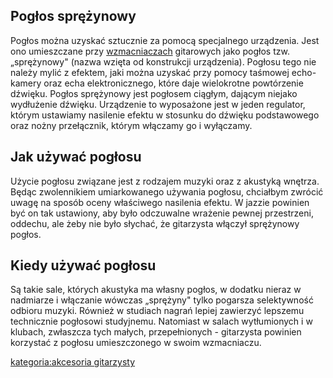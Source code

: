 ## Pogłos sprężynowy

Pogłos można uzyskać sztucznie za pomocą specjalnego urządzenia. Jest
ono umieszczane przy [wzmacniaczach](wzmacniacz "wikilink") gitarowych
jako pogłos tzw. „sprężynowy" (nazwa wzięta od konstrukcji urządzenia).
Pogłosu tego nie należy mylić z efektem, jaki można uzyskać przy pomocy
taśmowej echo-kamery oraz echa elektronicznego, które daje wielokrotne
powtórzenie dźwięku. Pogłos sprężynowy jest pogłosem ciągłym, dającym
niejako wydłużenie dźwięku. Urządzenie to wyposażone jest w jeden
regulator, którym ustawiamy nasilenie efektu w stosunku do dźwięku
podstawowego oraz nożny przełącznik, którym włączamy go i wyłączamy.

## Jak używać pogłosu

Użycie pogłosu związane jest z rodzajem muzyki oraz z akustyką wnętrza.
Będąc zwolennikiem umiarkowanego używania pogłosu, chciałbym zwrócić
uwagę na sposób oceny właściwego nasilenia efektu. W jazzie powinien być
on tak ustawiony, aby było odczuwalne wrażenie pewnej przestrzeni,
oddechu, ale żeby nie było słychać, że gitarzysta włączył sprężynowy
pogłos.

## Kiedy używać pogłosu

Są takie sale, których akustyka ma własny pogłos, w dodatku nieraz w
nadmiarze i włączanie wówczas „sprężyny" tylko pogarsza selektywność
odbioru muzyki. Również w studiach nagrań lepiej zawierzyć lepszemu
technicznie pogłosowi studyjnemu. Natomiast w salach wytłumionych i w
klubach, zwłaszcza tych małych, przepełnionych - gitarzysta powinien
korzystać z pogłosu umieszczonego w swoim wzmacniaczu.

[kategoria:akcesoria
gitarzysty](kategoria:akcesoria_gitarzysty "wikilink")